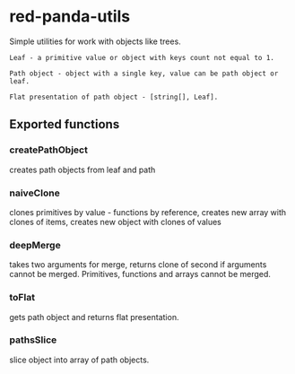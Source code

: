 # red-panda-utils

Simple utilities for work with objects like trees.

    Leaf - a primitive value or object with keys count not equal to 1.

    Path object - object with a single key, value can be path object or leaf.

    Flat presentation of path object - [string[], Leaf].

## Exported functions

### createPathObject
creates path objects from leaf and path

### naiveClone
clones primitives by value - functions by reference, creates new array with clones of items,
creates new object with clones of values

### deepMerge
takes two arguments for merge, returns clone of second if arguments cannot be merged.
Primitives, functions and arrays cannot be merged.

### toFlat
gets path object and returns flat presentation.

### pathsSlice
slice object into array of path objects.
